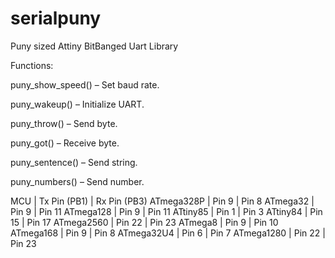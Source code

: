 # serialpuny
Puny sized Attiny BitBanged Uart Library

Functions:

puny_show_speed() – Set baud rate.

puny_wakeup() – Initialize UART.

puny_throw() – Send byte.

puny_got() – Receive byte.

puny_sentence() – Send string.

puny_numbers() – Send number.


MCU | Tx Pin (PB1) | Rx Pin (PB3)
ATmega328P | Pin 9 | Pin 8
ATmega32 | Pin 9 | Pin 11
ATmega128 | Pin 9 | Pin 11
ATtiny85 | Pin 1 | Pin 3
ATtiny84 | Pin 15 | Pin 17
ATmega2560 | Pin 22 | Pin 23
ATmega8 | Pin 9 | Pin 10
ATmega168 | Pin 9 | Pin 8
ATmega32U4 | Pin 6 | Pin 7
ATmega1280 | Pin 22 | Pin 23
